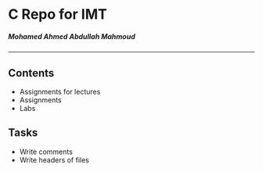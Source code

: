# C Repo for IMT

##### Mohamed Ahmed Abdullah Mahmoud

---

## Contents

- Assignments for lectures
- Assignments
- Labs

## Tasks

- Write comments
- Write headers of files
